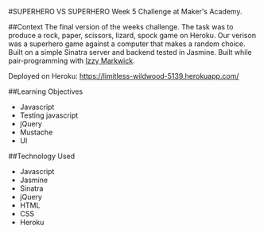 #SUPERHERO VS SUPERHERO
Week 5 Challenge at Maker's Academy.

##Context
The final version of the weeks challenge. The task was to produce a rock, paper, scissors, lizard, spock game on Heroku. Our verison was a superhero game against a computer that makes a random choice. Built on a simple Sinatra server and backend tested in Jasmine. Built while pair-programming with [Izzy Markwick](https://github.com/imarkwick).

Deployed on Heroku: https://limitless-wildwood-5139.herokuapp.com/

##Learning Objectives
- Javascript
- Testing javascript
- jQuery
- Mustache
- UI

##Technology Used
- Javascript
- Jasmine
- Sinatra
- jQuery
- HTML
- CSS
- Heroku

